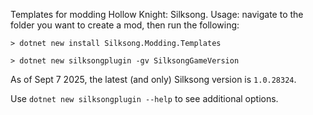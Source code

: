 ﻿Templates for modding Hollow Knight: Silksong. Usage: navigate to the folder you want to create a mod,
then run the following:

```
> dotnet new install Silksong.Modding.Templates

> dotnet new silksongplugin -gv SilksongGameVersion
```

As of Sept 7 2025, the latest (and only) Silksong version is `1.0.28324`.

Use `dotnet new silksongplugin --help` to see additional options.